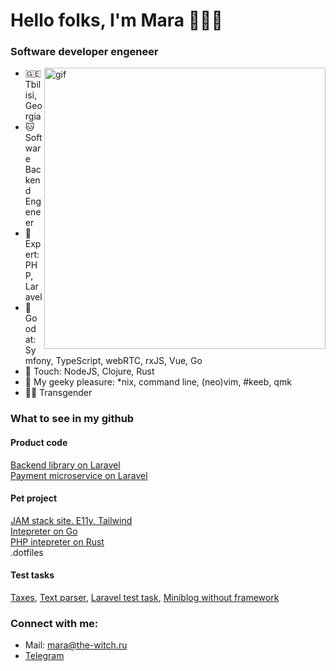 <h1>Hello folks, I'm Mara 🧙🏼‍♀️</h1>

<h3>Software developer engeneer</h3>

<img align="right" alt="gif" src="https://c.tenor.com/KdZkeFEhZewAAAAC/nap-crt.gif" width="450">
<p align="left">

- 🇬🇪 Tbilisi, Georgia
- 🐱 Software Backend Engeneer
- 🐻 Expert: PHP, Laravel 
- 🐶 Good at: Symfony, TypeScript, webRTC, rxJS, Vue, Go
- 🐨 Touch: NodeJS, Clojure, Rust
- 🦊 My geeky pleasure: *nix, command line, (neo)vim, #keeb, qmk 
- 🏳️‍⚧️ Transgender

<h3>What to see in my github</h3>

<h4 align="left">Product code</h3>
<a href="https://github.com/maraloon/cars-structure">Backend library on Laravel</a><br>
<a href="https://github.com/maraloon/payment-part">Payment microservice on Laravel</a>

<h4 align="left">Pet project</h3>
<a href="https://github.com/maraloon/personal-website">JAM stack site. E11y, Tailwind</a><br>
<a href="https://github.com/maraloon/monkey-int">Intepreter on Go</a><br>
<a href="https://github.com/maraloon/php-intepreter">PHP intepreter on Rust</a><br>
<a herf="https://github.com/maraloon/dotfiles">.dotfiles</a>

<h4 align="left">Test tasks</h3>
<a href="https://github.com/maraloon/tax">Taxes</a>, 
<a href="https://github.com/maraloon/text-parser">Text parser</a>, 
<a href="https://github.com/maraloon/avangard-test">Laravel test task</a>,
<a href="https://github.com/maraloon/miniblog">Miniblog without framework</a>
  

<h3 align="left">Connect with me:</h3>

- Mail: <a href="mailto:mara@the-witch.ru">mara@the-witch.ru</a>
- <a href="https://t.me/maraloon">Telegram</a>

<!---
maraloon/maraloon is a ✨ special ✨ repository because its `README.md` (this file) appears on your GitHub profile.
You can click the Preview link to take a look at your changes.
--->
